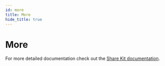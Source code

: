 ```yaml
---
id: more
title: More
hide_title: true
---
```


# More

For more detailed documentation check out the [Share Kit documentation](https://bloom.co/documentation/share-kit).
